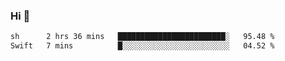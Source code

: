 ### Hi 👋

<!--START_SECTION:waka-->

```txt
sh      2 hrs 36 mins   ████████████████████████░   95.48 %
Swift   7 mins          █░░░░░░░░░░░░░░░░░░░░░░░░   04.52 %
```

<!--END_SECTION:waka-->
